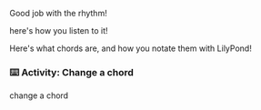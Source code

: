 Good job with the rhythm!

here's how you listen to it!

Here's what chords are, and how you notate them with LilyPond!

### :keyboard: Activity: Change a chord

change a chord